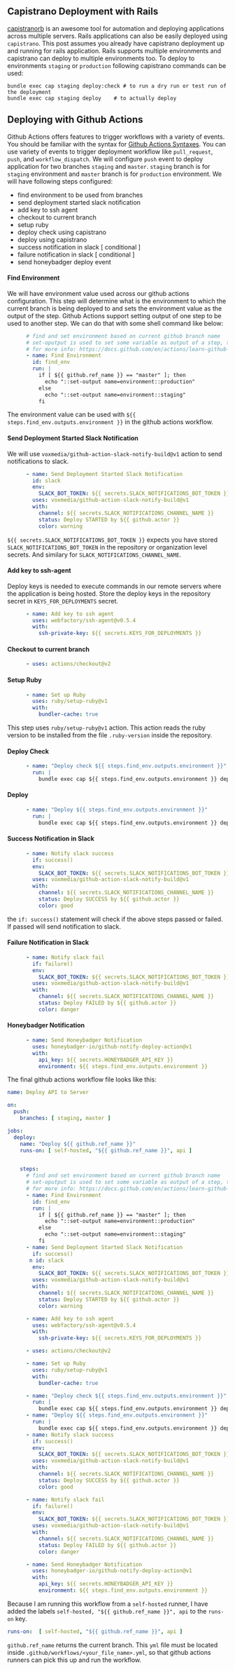 ## Capistrano Deployment with Rails
[capistranorb](https://capistranorb.com/) is an awesome tool for automation and deploying applications across multiple servers. Rails applications can also be easily deployed using `capistrano`. This post assumes you already have capistrano deployment up and running for rails application. Rails supports multiple environments and capistrano can deploy to multiple environments too. To deploy to environments `staging` or `production` following capistrano commands can be used:

```shell
bundle exec cap staging deploy:check # to run a dry run or test run of the deployment
bundle exec cap staging deploy    # to actually deploy 
```

## Deploying with Github Actions
Github Actions offers features to trigger workflows with a variety of events. You should be familiar with the syntax for [Github Actions Syntaxes](https://docs.github.com/en/actions/learn-github-actions). You can use variety of events to trigger deployment workflow like `pull_request`, `push`, and `workflow_dispatch`. We will configure `push` event to deploy application for two branches `staging` and `master`. `staging` branch is for `staging` environment and `master` branch is for `production` environment. We will have following steps configured:

- find environment to be used from branches
- send deployment started slack notification
- add key to ssh agent
- checkout to current branch
- setup ruby
- deploy check using capistrano
- deploy using capistrano
- success notification in slack [ conditional ]
- failure notification in slack [ conditional ]
- send honeybadger deploy event

#### Find Environment
We will have environment value used across our github actions configuration. This step will determine what is the environment to which the current branch is being deployed to and sets the environment value as the output of the step. Github Actions support setting output of one step to be used to another step. We can do that with some shell command like below:
```yaml
      # find and set environment based on current github branch name
      # set-oputput is used to set some variable as output of a step, that can be used later
      # for more info: https://docs.github.com/en/actions/learn-github-actions/workflow-commands-for-github-actions
      - name: Find Environment
        id: find_env
        run: |
          if [ ${{ github.ref_name }} == "master" ]; then
            echo "::set-output name=environment::production"
          else
            echo "::set-output name=environment::staging"
          fi
```
The environment value can be used with `${{ steps.find_env.outputs.environment }}` in the github actions workflow. 

#### Send Deployment Started Slack Notification
We will use `voxmedia/github-action-slack-notify-build@v1` action to send notifications to slack.

```yaml
      - name: Send Deployment Started Slack Notification
        id: slack
        env:
          SLACK_BOT_TOKEN: ${{ secrets.SLACK_NOTIFICATIONS_BOT_TOKEN }}
        uses: voxmedia/github-action-slack-notify-build@v1
        with:
          channel: ${{ secrets.SLACK_NOTIFICATIONS_CHANNEL_NAME }}
          status: Deploy STARTED by ${{ github.actor }}
          color: warning
```
`${{ secrets.SLACK_NOTIFICATIONS_BOT_TOKEN }}` expects you have stored `SLACK_NOTIFICATIONS_BOT_TOKEN` in the repository or organization level secrets. And similary for `SLACK_NOTIFICATIONS_CHANNEL_NAME`. 

#### Add key to ssh-agent
Deploy keys is needed to execute commands in our remote servers where the application is being hosted. Store the deploy keys in the repository secret in `KEYS_FOR_DEPLOYMENTS` secret. 
```yaml
      - name: Add key to ssh agent
        uses: webfactory/ssh-agent@v0.5.4
        with:
          ssh-private-key: ${{ secrets.KEYS_FOR_DEPLOYMENTS }}
```

#### Checkout to current branch
```yaml
      - uses: actions/checkout@v2

```

#### Setup Ruby
```yaml
      - name: Set up Ruby
        uses: ruby/setup-ruby@v1
        with:
          bundler-cache: true
```
This step uses `ruby/setup-ruby@v1` action. This action reads the ruby version to be installed from the file `.ruby-version` inside the repository. 

#### Deploy Check
```yaml
      - name: "Deploy check ${{ steps.find_env.outputs.environment }}"
        run: |
          bundle exec cap ${{ steps.find_env.outputs.environment }} deploy:check
```

#### Deploy
```yaml
      - name: "Deploy ${{ steps.find_env.outputs.environment }}"
        run: |
          bundle exec cap ${{ steps.find_env.outputs.environment }} deploy

```

#### Success Notification in Slack
```yaml
      - name: Notify slack success
        if: success()
        env:
          SLACK_BOT_TOKEN: ${{ secrets.SLACK_NOTIFICATIONS_BOT_TOKEN }}
        uses: voxmedia/github-action-slack-notify-build@v1
        with:
          channel: ${{ secrets.SLACK_NOTIFICATIONS_CHANNEL_NAME }}
          status: Deploy SUCCESS by ${{ github.actor }}
          color: good
```
the `if: success()` statement will check if the above steps passed or failed. If passed will send notification to slack.

#### Failure Notification in Slack
```yaml
      - name: Notify slack fail
        if: failure()
        env:
          SLACK_BOT_TOKEN: ${{ secrets.SLACK_NOTIFICATIONS_BOT_TOKEN }}
        uses: voxmedia/github-action-slack-notify-build@v1
        with:
          channel: ${{ secrets.SLACK_NOTIFICATIONS_CHANNEL_NAME }}
          status: Deploy FAILED by ${{ github.actor }}
          color: danger

```

#### Honeybadger Notification
```yaml
      - name: Send Honeybadger Notification
        uses: honeybadger-io/github-notify-deploy-action@v1
        with:
          api_key: ${{ secrets.HONEYBADGER_API_KEY }}
          environment: ${{ steps.find_env.outputs.environment }}
```

The final github actions workflow file looks like this: 
```yaml
name: Deploy API to Server

on:
  push:
    branches: [ staging, master ]

jobs:
  deploy:
    name: "Deploy ${{ github.ref_name }}"
    runs-on: [ self-hosted, "${{ github.ref_name }}", api ]


    steps:
      # find and set environment based on current github branch name
      # set-oputput is used to set some variable as output of a step, that can be used later
      # for more info: https://docs.github.com/en/actions/learn-github-actions/workflow-commands-for-github-actions
      - name: Find Environment
        id: find_env
        run: |
          if [ ${{ github.ref_name }} == "master" ]; then
            echo "::set-output name=environment::production"
          else
            echo "::set-output name=environment::staging"
          fi
      - name: Send Deployment Started Slack Notification
        if: success()
       n id: slack
        env:
          SLACK_BOT_TOKEN: ${{ secrets.SLACK_NOTIFICATIONS_BOT_TOKEN }}
        uses: voxmedia/github-action-slack-notify-build@v1
        with:
          channel: ${{ secrets.SLACK_NOTIFICATIONS_CHANNEL_NAME }}
          status: Deploy STARTED by ${{ github.actor }}
          color: warning

      - name: Add key to ssh agent
        uses: webfactory/ssh-agent@v0.5.4
        with:
          ssh-private-key: ${{ secrets.KEYS_FOR_DEPLOYMENTS }}

      - uses: actions/checkout@v2

      - name: Set up Ruby
        uses: ruby/setup-ruby@v1
        with:
          bundler-cache: true

      - name: "Deploy check ${{ steps.find_env.outputs.environment }}"
        run: |
          bundle exec cap ${{ steps.find_env.outputs.environment }} deploy:check
      - name: "Deploy ${{ steps.find_env.outputs.environment }}"
        run: |
          bundle exec cap ${{ steps.find_env.outputs.environment }} deploy
      - name: Notify slack success
        if: success()
        env:
          SLACK_BOT_TOKEN: ${{ secrets.SLACK_NOTIFICATIONS_BOT_TOKEN }}
        uses: voxmedia/github-action-slack-notify-build@v1
        with:
          channel: ${{ secrets.SLACK_NOTIFICATIONS_CHANNEL_NAME }}
          status: Deploy SUCCESS by ${{ github.actor }}
          color: good

      - name: Notify slack fail
        if: failure()
        env:
          SLACK_BOT_TOKEN: ${{ secrets.SLACK_NOTIFICATIONS_BOT_TOKEN }}
        uses: voxmedia/github-action-slack-notify-build@v1
        with:
          channel: ${{ secrets.SLACK_NOTIFICATIONS_CHANNEL_NAME }}
          status: Deploy FAILED by ${{ github.actor }}
          color: danger

      - name: Send Honeybadger Notification
        uses: honeybadger-io/github-notify-deploy-action@v1
        with:
          api_key: ${{ secrets.HONEYBADGER_API_KEY }}
          environment: ${{ steps.find_env.outputs.environment }}
```

Because I am running this workflow from a `self-hosted` runner, I have added the labels `self-hosted, "${{ github.ref_name }}", api` to the `runs-on` key. 
```yaml
runs-on:  [ self-hosted, "${{ github.ref_name }}", api ]
```

`github.ref_name` returns the current branch. This `yml` file must be located inside `.github/workflows/<your_file_name>.yml`, so that github actions runners can pick this up and run the workflow.
